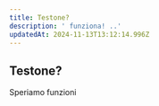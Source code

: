 ```yaml
---
title: Testone?
description: ' funziona! ..'
updatedAt: 2024-11-13T13:12:14.996Z
---
```


## Testone?
Speriamo funzioni